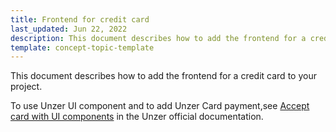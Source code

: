 ```yaml
---
title: Frontend for credit card
last_updated: Jun 22, 2022
description: This document describes how to add the frontend for a credit card to your project.
template: concept-topic-template
---
```


This document describes how to add the frontend for a credit card to your project.

To use Unzer UI component and to add Unzer Card payment,see [Accept card with UI components](https://docs.unzer.com/payment-methods/card/accept-card-ui-component/) in the Unzer official documentation.
